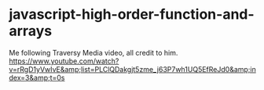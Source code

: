 # javascript-high-order-function-and-arrays
Me following Traversy Media video, all credit to him. https://www.youtube.com/watch?v=rRgD1yVwIvE&amp;list=PLClQDakgjt5zme_j63P7wh1UQ5EfReJd0&amp;index=3&amp;t=0s
